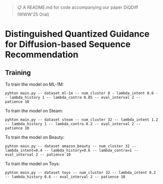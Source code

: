 >📋  A  README.md for code accompanying our paper DiQDiff (WWW'25 Oral)

# Distinguished Quantized Guidance for Diffusion-based Sequence Recommendation


## Training

To train the model on ML-1M:
```
pyhton main.py -- dataset ml-1m -- num_cluster 8 - lambda_intent 0.6 -- lambda_history 1 -- lambda_contra 0.05 -- eval_interval 2 -- patience 10
```

To train the model on Steam:
```
pyhton main.py -- dataset steam -- num_cluster 32 -- lambda_intent 1.2 -- lambda_history 1 -- lambda_contra 0.2 -- eval_interval 2 -- patience 10
```

To train the model on Beauty:
```
pyhton main.py -- dataset amazon_beauty -- num_cluster 32 -- lambda_intent=0.4 -- lambda_history=0.6 -- lambda_contra=1 -- eval_interval 2 -- patience 10
```

To train the model on Toys:
```
pyhton main.py -- dataset toys -- num_cluster 32 -- lambda_intent 0.2 -- lambda_history 0.6 -- eval_interval 2 -- patience 10
```
